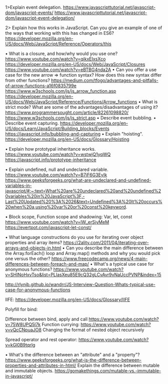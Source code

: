 
1>Explain event delegation. 
https://www.javascripttutorial.net/javascript-dom/javascript-events/
https://www.javascripttutorial.net/javascript-dom/javascript-event-delegation/

2> Explain how this works in JavaScript.
Can you give an example of one of the ways that working with this has changed in ES6?
https://developer.mozilla.org/en-US/docs/Web/JavaScript/Reference/Operators/this

•	What is a closure, and how/why would you use one?
 https://www.youtube.com/watch?v=qikxEIxsXco
https://developer.mozilla.org/en-US/docs/Web/JavaScript/Closures
https://www.youtube.com/watch?v=eBTBG4nda2A
•	Can you offer a use case for the new arrow => function syntax? How does this new syntax differ from other functions?
https://medium.com/tfogo/advantages-and-pitfalls-of-arrow-functions-a16f0835799e
https://www.w3schools.com/js/js_arrow_function.asp
https://developer.mozilla.org/en-US/docs/Web/JavaScript/Reference/Functions/Arrow_functions
•	What is strict mode? What are some of the advantages/disadvantages of using it?
  https://www.programmersought.com/article/82261098820/
https://www.w3schools.com/js/js_strict.asp
•	Describe event bubbling.
•	Describe event capturing.
https://developer.mozilla.org/en-US/docs/Learn/JavaScript/Building_blocks/Events
https://javascript.info/bubbling-and-capturing
•	Explain "hoisting".
https://developer.mozilla.org/en-US/docs/Glossary/Hoisting

•	Explain how prototypal inheritance works.
https://www.youtube.com/watch?v=wstwjQ1yqWQ
https://javascript.info/prototype-inheritance

•	Explain undefined, null and undeclared variable.
https://www.youtube.com/watch?v=B7iF6G3EyIk
https://www.geeksforgeeks.org/what-are-undeclared-and-undefined-variables-in-javascript/#:~:text=What%20are%20undeclared%20and%20undefined%20variables%20in%20JavaScript%3F,-Last%20Updated%20%3A%2026&text=Undefined%3A%20It%20occurs%20when%20a,using%20var%20or%20const%20keyword.

•	Block scope, Function scope and shadowing:
Var, let, const
https://www.youtube.com/watch?v=lW_erSjyMeM
https://evertpot.com/javascript-let-const/

•	What language constructions do you use for iterating over object properties and array items?
https://2ality.com/2011/04/iterating-over-arrays-and-objects-in.html
•	Can you describe the main difference between the Array.forEach() loop and Array.map() methods and why you would pick one versus the other?
https://www.freecodecamp.org/news/4-main-differences-between-foreach-and-map/
•	What's a typical use case for anonymous functions?
https://www.youtube.com/watch?v=SHINoHxvTso&list=PLlasXeu85E9cQ32gLCvAvr9vNaUccPVNP&index=15

http://rlynjb.github.io/wandrr/JS-Interview-Question-Whats-typical-use-case-for-anonymous-functions

IIFE:
https://developer.mozilla.org/en-US/docs/Glossary/IIFE

Polyfill for bind:
 
Difference between bind, apply and call
https://www.youtube.com/watch?v=75W8UPQ5l7k
Function currying:
https://www.youtube.com/watch?v=vQcCNpuaJO8
Changing the format of nested object recursively
 


Spread operator and rest operator:
https://www.youtube.com/watch?v=kGl0B9tqrlg

•	What's the difference between an "attribute" and a "property"?
https://www.geeksforgeeks.org/what-is-the-difference-between-properties-and-attributes-in-html/
Explain the difference between mutable and immutable objects.
https://gomakethings.com/mutable-vs.-immutable-in-javascript/











